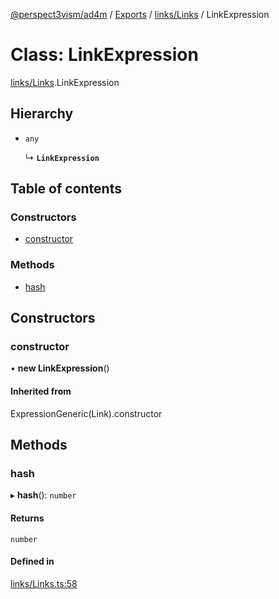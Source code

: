 [@perspect3vism/ad4m](../README.md) / [Exports](../modules.md) / [links/Links](../modules/links_Links.md) / LinkExpression

# Class: LinkExpression

[links/Links](../modules/links_Links.md).LinkExpression

## Hierarchy

- `any`

  ↳ **`LinkExpression`**

## Table of contents

### Constructors

- [constructor](links_Links.LinkExpression.md#constructor)

### Methods

- [hash](links_Links.LinkExpression.md#hash)

## Constructors

### constructor

• **new LinkExpression**()

#### Inherited from

ExpressionGeneric(Link).constructor

## Methods

### hash

▸ **hash**(): `number`

#### Returns

`number`

#### Defined in

[links/Links.ts:58](https://github.com/perspect3vism/ad4m/blob/e76a46f1/core/src/links/Links.ts#L58)

